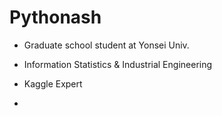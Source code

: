 # Pythonash

- Graduate school student at Yonsei Univ.

- Information Statistics & Industrial Engineering

- Kaggle Expert
- 
<!---
Pythonash/Pythonash is a ✨ special ✨ repository because its `README.md` (this file) appears on your GitHub profile.
You can click the Preview link to take a look at your changes.
--->
